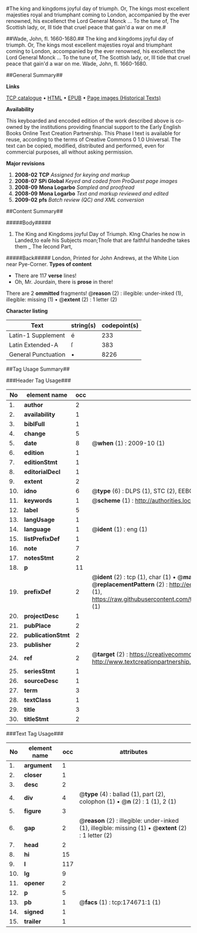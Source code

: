 #The king and kingdoms joyful day of triumph. Or, The kings most excellent majesties royal and triumphant coming to London, accompanied by the ever renowned, his excellenct the Lord General Monck ... To the tune of, The Scottish lady, or, Ill tide that cruel peace that gain'd a war on me.#

##Wade, John, fl. 1660-1680.##
The king and kingdoms joyful day of triumph. Or, The kings most excellent majesties royal and triumphant coming to London, accompanied by the ever renowned, his excellenct the Lord General Monck ... To the tune of, The Scottish lady, or, Ill tide that cruel peace that gain'd a war on me.
Wade, John, fl. 1660-1680.

##General Summary##

**Links**

[TCP catalogue](http://www.ota.ox.ac.uk/tcp/)  • 
[HTML](http://tei.it.ox.ac.uk/tcp/Texts-HTML/free/B06/B06558.html)  • 
[EPUB](http://tei.it.ox.ac.uk/tcp/Texts-EPUB/free/B06/B06558.epub) • 
[Page images (Historical Texts)](https://data.historicaltexts.jisc.ac.uk/view?pubId=eebo-47012704e&pageId=eebo-47012704e-174671-1)

**Availability**

This keyboarded and encoded edition of the
	       work described above is co-owned by the institutions
	       providing financial support to the Early English Books
	       Online Text Creation Partnership. This Phase I text is
	       available for reuse, according to the terms of Creative
	       Commons 0 1.0 Universal. The text can be copied,
	       modified, distributed and performed, even for
	       commercial purposes, all without asking permission.

**Major revisions**

1. __2008-02__ __TCP__ *Assigned for keying and markup*
1. __2008-07__ __SPi Global__ *Keyed and coded from ProQuest page images*
1. __2008-09__ __Mona Logarbo__ *Sampled and proofread*
1. __2008-09__ __Mona Logarbo__ *Text and markup reviewed and edited*
1. __2009-02__ __pfs__ *Batch review (QC) and XML conversion*

##Content Summary##

#####Body#####

1. The King and Kingdoms joyful Day of Triumph.
KIng Charles he now in Landed,to eaſe his Subjects moan;Thoſe that are faithful handedhe takes them 
    _ The ſecond Part,

#####Back#####
London, Printed for John Andrews, at the White Lion near Pye-Corner.
**Types of content**

  * There are 117 **verse** lines!
  * Oh, Mr. Jourdain, there is **prose** in there!

There are 2 **ommitted** fragments! 
 @__reason__ (2) : illegible: under-inked (1), illegible: missing (1)  •  @__extent__ (2) : 1 letter (2)

**Character listing**


|Text|string(s)|codepoint(s)|
|---|---|---|
|Latin-1 Supplement|é|233|
|Latin Extended-A|ſ|383|
|General Punctuation|•|8226|

##Tag Usage Summary##

###Header Tag Usage###

|No|element name|occ|attributes|
|---|---|---|---|
|1.|__author__|2||
|2.|__availability__|1||
|3.|__biblFull__|1||
|4.|__change__|5||
|5.|__date__|8| @__when__ (1) : 2009-10 (1)|
|6.|__edition__|1||
|7.|__editionStmt__|1||
|8.|__editorialDecl__|1||
|9.|__extent__|2||
|10.|__idno__|6| @__type__ (6) : DLPS (1), STC (2), EEBO-CITATION (1), OCLC (1), VID (1)|
|11.|__keywords__|1| @__scheme__ (1) : http://authorities.loc.gov/ (1)|
|12.|__label__|5||
|13.|__langUsage__|1||
|14.|__language__|1| @__ident__ (1) : eng (1)|
|15.|__listPrefixDef__|1||
|16.|__note__|7||
|17.|__notesStmt__|2||
|18.|__p__|11||
|19.|__prefixDef__|2| @__ident__ (2) : tcp (1), char (1)  •  @__matchPattern__ (2) : ([0-9\-]+):([0-9IVX]+) (1), (.+) (1)  •  @__replacementPattern__ (2) : http://eebo.chadwyck.com/downloadtiff?vid=$1&page=$2 (1), https://raw.githubusercontent.com/textcreationpartnership/Texts/master/tcpchars.xml#$1 (1)|
|20.|__projectDesc__|1||
|21.|__pubPlace__|2||
|22.|__publicationStmt__|2||
|23.|__publisher__|2||
|24.|__ref__|2| @__target__ (2) : https://creativecommons.org/publicdomain/zero/1.0/ (1), http://www.textcreationpartnership.org/docs/. (1)|
|25.|__seriesStmt__|1||
|26.|__sourceDesc__|1||
|27.|__term__|3||
|28.|__textClass__|1||
|29.|__title__|3||
|30.|__titleStmt__|2||


###Text Tag Usage###

|No|element name|occ|attributes|
|---|---|---|---|
|1.|__argument__|1||
|2.|__closer__|1||
|3.|__desc__|2||
|4.|__div__|4| @__type__ (4) : ballad (1), part (2), colophon (1)  •  @__n__ (2) : 1 (1), 2 (1)|
|5.|__figure__|3||
|6.|__gap__|2| @__reason__ (2) : illegible: under-inked (1), illegible: missing (1)  •  @__extent__ (2) : 1 letter (2)|
|7.|__head__|2||
|8.|__hi__|15||
|9.|__l__|117||
|10.|__lg__|9||
|11.|__opener__|2||
|12.|__p__|5||
|13.|__pb__|1| @__facs__ (1) : tcp:174671:1 (1)|
|14.|__signed__|1||
|15.|__trailer__|1||
